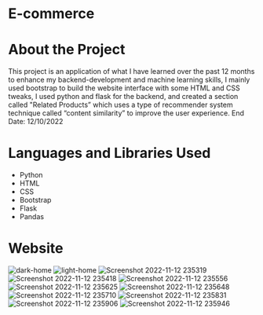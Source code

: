 # E-commerce 

# About the Project 
This project is an application of what I have learned over the past 12 months to enhance my backend-development and machine learning skills, I mainly used bootstrap to build the website interface with some HTML and CSS tweaks, I used python and flask for the backend, and created a section called "Related Products” which uses a type of  recommender system technique called “content similarity” to improve the user experience.
End Date: 12/10/2022

# Languages and Libraries Used
- Python 
- HTML 
- CSS
- Bootstrap
- Flask
- Pandas

# Website
![dark-home](https://user-images.githubusercontent.com/92875984/201495977-595ecbab-0952-4775-bb67-02d8bfeca418.png)
![light-home](https://user-images.githubusercontent.com/92875984/201496001-2d0bfce6-d166-4d32-a3c6-39c60eb56710.png)
![Screenshot 2022-11-12 235319](https://user-images.githubusercontent.com/92875984/201496261-d19054fe-2636-4ac8-a7e2-1f8581be230a.png)
![Screenshot 2022-11-12 235418](https://user-images.githubusercontent.com/92875984/201496255-81d303b7-dedb-4c3d-861b-de9428c5ac68.png)
![Screenshot 2022-11-12 235556](https://user-images.githubusercontent.com/92875984/201496290-8583a601-5a9b-465a-b5d4-f96159eac89a.png)
![Screenshot 2022-11-12 235625](https://user-images.githubusercontent.com/92875984/201496297-7cdabbbe-b2e1-43c6-ae47-dd81e9f6f5a5.png)
![Screenshot 2022-11-12 235648](https://user-images.githubusercontent.com/92875984/201496309-9a784036-cd2a-4a70-baff-49059c90e3ea.png)
![Screenshot 2022-11-12 235710](https://user-images.githubusercontent.com/92875984/201496313-62acc3e8-7a75-4f76-928a-6c30b3efece9.png)
![Screenshot 2022-11-12 235831](https://user-images.githubusercontent.com/92875984/201496320-c003467d-faae-468e-a1c2-5bb7d0f4faee.png)
![Screenshot 2022-11-12 235906](https://user-images.githubusercontent.com/92875984/201496324-3c006291-5464-4a94-b977-2faba92f1036.png)
![Screenshot 2022-11-12 235946](https://user-images.githubusercontent.com/92875984/201496326-2f559ffc-ffd1-4f52-bfad-e3ed28b5340e.png)
 

